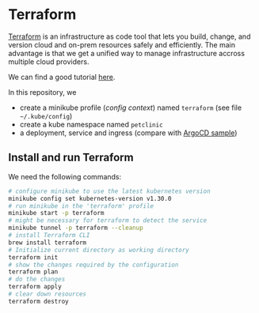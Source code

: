 # Terraform

[Terraform](https://www.terraform.io/) is an infrastructure as code tool that lets you build, change,
and version cloud and on-prem resources safely and efficiently. The main advantage
is that we get a unified way to manage infrastructure accross multiple cloud providers.

We can find a good
tutorial [here](https://dev.to/chefgs/deploy-kubernetes-resources-in-minikube-cluster-using-terraform-1p8o).

In this repository, we

- create a minikube profile (_config context_) named `terraform` (see file `~/.kube/config`)
- create a kube namespace named `petclinic`
- a deployment, service and ingress (compare with [ArgoCD sample](../argocd-minikube/resources))

## Install and run Terraform

We need the following commands:

```bash
# configure minikube to use the latest kubernetes version
minikube config set kubernetes-version v1.30.0
# run minikube in the 'terraform' profile
minikube start -p terraform
# might be necessary for terraform to detect the service
minikube tunnel -p terraform --cleanup
# install Terraform CLI
brew install terraform
# Initialize current directory as working directory
terraform init
# show the changes required by the configuration
terraform plan
# do the changes
terraform apply
# clear down resources
terraform destroy
```

